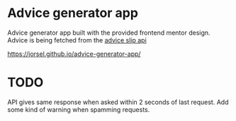 # Advice generator app

Advice generator app built with the provided frontend mentor design. <br />
Advice is being fetched from the [advice slip api](https://api.adviceslip.com/) <br />

https://jorsel.github.io/advice-generator-app/ <br />

# TODO
API gives same response when asked within 2 seconds of last request.
Add some kind of warning when spamming requests.